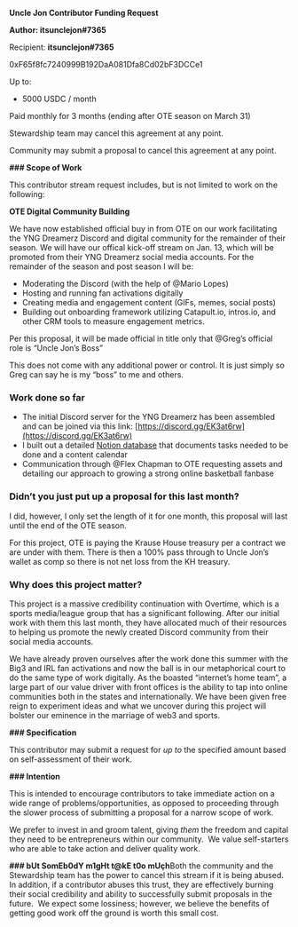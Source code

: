 **Uncle Jon Contributor Funding Request**

**Author: itsunclejon#7365**

Recipient: **itsunclejon#7365**

0xF65f8fc7240999B192DaA081Dfa8Cd02bF3DCCe1

Up to:

- 5000 USDC / month

Paid monthly for 3 months (ending after OTE season on March 31)

Stewardship team may cancel this agreement at any point.

Community may submit a proposal to cancel this agreement at any point.

**### Scope of Work**

This contributor stream request includes, but is not limited to work on the following:

********************OTE Digital Community Building********************

We have now established official buy in from OTE on our work facilitating the YNG Dreamerz Discord and digital community for the remainder of their season. We will have our offical kick-off stream on Jan. 13, which will be promoted from their YNG Dreamerz social media accounts. For the remainder of the season and post season I will be:

- Moderating the Discord (with the help of @Mario Lopes)
- Hosting and running fan activations digitally
- Creating media and engagement content (GIFs, memes, social posts)
- Building out onboarding framework utilizing Catapult.io, intros.io, and other CRM tools to measure engagement metrics.

Per this proposal, it will be made official in title only that @Greg’s official role is “Uncle Jon’s Boss”

This does not come with any additional power or control. It is just simply so Greg can say he is my “boss” to me and others.

### Work done so far

- The initial Discord server for the YNG Dreamerz has been assembled and can be joined via this link: [https://discord.gg/EK3at6rw](https://discord.gg/EK3at6rw)
- I built out a detailed [Notion database](https://www.notion.so/OTE-Basketball-704d7ca09e064ed1a6db5550713ffa09) that documents tasks needed to be done and a content calendar
- Communication through @Flex Chapman to OTE requesting assets and detailing our approach to growing a strong online basketball fanbase

### Didn’t you just put up a proposal for this last month?

I did, however, I only set the length of it for one month, this proposal will last until the end of the OTE season.

For this project, OTE is paying the Krause House treasury per a contract we are under with them. There is then a 100% pass through to Uncle Jon’s wallet as comp so there is not net loss from the KH treasury.

### Why does this project matter?

This project is a massive credibility continuation with Overtime, which is a sports media/league group that has a significant following. After our initial work with them this last month, they have allocated much of their resources to helping us promote the newly created Discord community from their social media accounts.

We have already proven ourselves after the work done this summer with the Big3 and IRL fan activations and now the ball is in our metaphorical court to do the same type of work digitally. As the boasted “internet’s home team”, a large part of our value driver with front offices is the ability to tap into online communities both in the states and internationally. We have been given free reign to experiment ideas and what we uncover during this project will bolster our eminence in the marriage of web3 and sports.

**### Specification**

This contributor may submit a request for *up to* the specified amount based on self-assessment of their work.

**### Intention**

This is intended to encourage contributors to take immediate action on a wide range of problems/opportunities, as opposed to proceeding through the slower process of submitting a proposal for a narrow scope of work.

We prefer to invest in and groom talent, giving *them* the freedom and capital they need to be entrepreneurs within our community.  We value self-starters who are able to take action and deliver quality work.

**### bUt SomEb0dY m1gHt t@kE t0o mUçh**Both the community and the Stewardship team has the power to cancel this stream if it is being abused.  In addition, if a contributor abuses this trust, they are effectively burning their social credibility and ability to successfully submit proposals in the future.  We expect some lossiness; however, we believe the benefits of getting good work off the ground is worth this small cost.